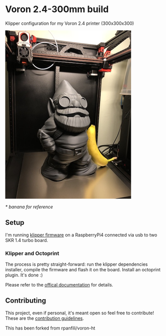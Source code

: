 # Voron 2.4-300mm build
Klipper configuration for my Voron 2.4 printer (300x300x300)

![Voron printer with a Gnome](resources/voron-gnome.jpg)

_* banana for reference_

## Setup
I'm running [klipper firmware](https://github.com/KevinOConnor/klipper) on a RaspberryPi4 connected via usb to two SKR 1.4 turbo board.

### Klipper and Octoprint
The process is pretty straight-forward: run the klipper dependencies installer, compile the firmware and flash it on the board. Install an octoprint plugin. It's done :)

Please refer to the [offical documentation](https://www.klipper3d.org/Overview.html) for details.

## Contributing

This project, even if personal, it's meant open so feel free to contribute! 
These are the [contribution guidelines](CONTRIBUTING.md).

This has been forked from rpanfili/voron-ht
